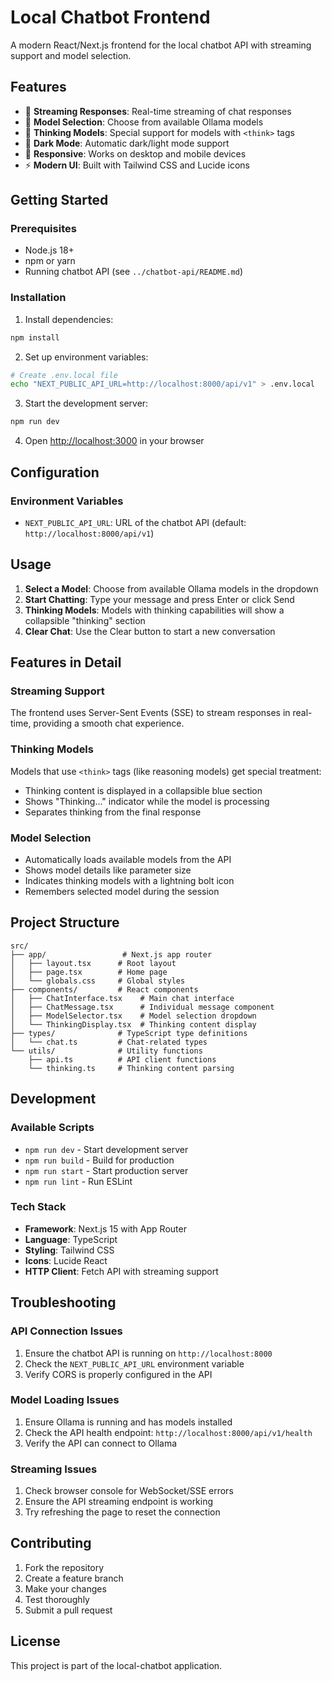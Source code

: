 # Local Chatbot Frontend

A modern React/Next.js frontend for the local chatbot API with streaming support and model selection.

## Features

- 🚀 **Streaming Responses**: Real-time streaming of chat responses
- 🤖 **Model Selection**: Choose from available Ollama models
- 🧠 **Thinking Models**: Special support for models with `<think>` tags
- 🌙 **Dark Mode**: Automatic dark/light mode support
- 📱 **Responsive**: Works on desktop and mobile devices
- ⚡ **Modern UI**: Built with Tailwind CSS and Lucide icons

## Getting Started

### Prerequisites

- Node.js 18+
- npm or yarn
- Running chatbot API (see `../chatbot-api/README.md`)

### Installation

1. Install dependencies:

```bash
npm install
```

2. Set up environment variables:

```bash
# Create .env.local file
echo "NEXT_PUBLIC_API_URL=http://localhost:8000/api/v1" > .env.local
```

3. Start the development server:

```bash
npm run dev
```

4. Open [http://localhost:3000](http://localhost:3000) in your browser

## Configuration

### Environment Variables

- `NEXT_PUBLIC_API_URL`: URL of the chatbot API (default: `http://localhost:8000/api/v1`)

## Usage

1. **Select a Model**: Choose from available Ollama models in the dropdown
2. **Start Chatting**: Type your message and press Enter or click Send
3. **Thinking Models**: Models with thinking capabilities will show a collapsible "thinking" section
4. **Clear Chat**: Use the Clear button to start a new conversation

## Features in Detail

### Streaming Support

The frontend uses Server-Sent Events (SSE) to stream responses in real-time, providing a smooth chat experience.

### Thinking Models

Models that use `<think>` tags (like reasoning models) get special treatment:

- Thinking content is displayed in a collapsible blue section
- Shows "Thinking..." indicator while the model is processing
- Separates thinking from the final response

### Model Selection

- Automatically loads available models from the API
- Shows model details like parameter size
- Indicates thinking models with a lightning bolt icon
- Remembers selected model during the session

## Project Structure

```
src/
├── app/                 # Next.js app router
│   ├── layout.tsx      # Root layout
│   ├── page.tsx        # Home page
│   └── globals.css     # Global styles
├── components/         # React components
│   ├── ChatInterface.tsx    # Main chat interface
│   ├── ChatMessage.tsx      # Individual message component
│   ├── ModelSelector.tsx    # Model selection dropdown
│   └── ThinkingDisplay.tsx  # Thinking content display
├── types/              # TypeScript type definitions
│   └── chat.ts         # Chat-related types
└── utils/              # Utility functions
    ├── api.ts          # API client functions
    └── thinking.ts     # Thinking content parsing
```

## Development

### Available Scripts

- `npm run dev` - Start development server
- `npm run build` - Build for production
- `npm run start` - Start production server
- `npm run lint` - Run ESLint

### Tech Stack

- **Framework**: Next.js 15 with App Router
- **Language**: TypeScript
- **Styling**: Tailwind CSS
- **Icons**: Lucide React
- **HTTP Client**: Fetch API with streaming support

## Troubleshooting

### API Connection Issues

1. Ensure the chatbot API is running on `http://localhost:8000`
2. Check the `NEXT_PUBLIC_API_URL` environment variable
3. Verify CORS is properly configured in the API

### Model Loading Issues

1. Ensure Ollama is running and has models installed
2. Check the API health endpoint: `http://localhost:8000/api/v1/health`
3. Verify the API can connect to Ollama

### Streaming Issues

1. Check browser console for WebSocket/SSE errors
2. Ensure the API streaming endpoint is working
3. Try refreshing the page to reset the connection

## Contributing

1. Fork the repository
2. Create a feature branch
3. Make your changes
4. Test thoroughly
5. Submit a pull request

## License

This project is part of the local-chatbot application.
